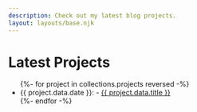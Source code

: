```yaml
---
description: Check out my latest blog projects.
layout: layouts/base.njk
---
```


# Latest Projects

<ul>
    {%- for project in collections.projects reversed -%}
    <li>{{ project.data.date }}: - <a href="{{ project.url }}">{{ project.data.title }}</a></li>
    {%- endfor -%}
</ul>
